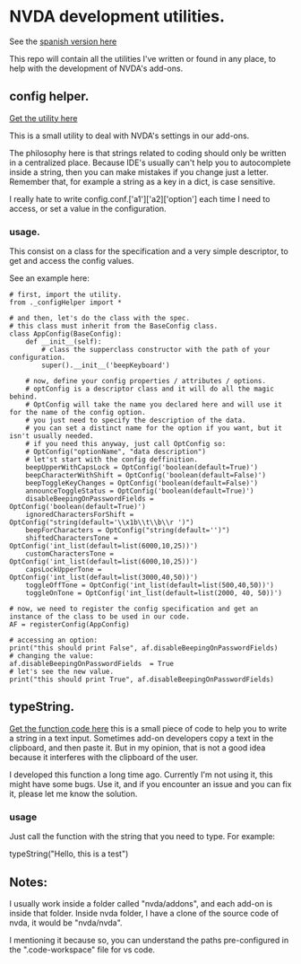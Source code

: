 # NVDA development utilities.

See the
[spanish version here](/spanishReadme.md)

This repo will contain all the utilities I've written or found in any place, to help with the development of NVDA's add-ons.

## config helper.
[Get the utility here](https://raw.githubusercontent.com/davidacm/NVDADevelopmentUtilities/master/src/_configHelper.py)

This is a small utility to deal with NVDA's settings in our add-ons.

The philosophy here is that strings related to coding should only be written in a centralized place.
Because IDE's usually can't help you to autocomplete inside a string, then you can make mistakes if you change just a letter. Remember that, for example a string as a key in a dict, is case sensitive.


I really hate to write config.conf.['a1']['a2]['option'] each time I
need to access, or set a value in the configuration.

### usage.

This consist on a class for the specification and a very simple descriptor, to get and
access the config values.

See an example here:

```
# first, import the utility.
from ._configHelper import *

# and then, let's do the class with the spec.
# this class must inherit from the BaseConfig class.
class AppConfig(BaseConfig):
	def __init__(self):
		# class the supperclass constructor with the path of your configuration.
		super().__init__('beepKeyboard')

	# now, define your config properties / attributes / options.
	# optConfig is a descriptor class and it will do all the magic behind.
	# OptConfig will take the name you declared here and will use it for the name of the config option.
	# you just need to specify the description of the data.
	# you can set a distinct name for the option if you want, but it isn't usually needed.
	# if you need this anyway, just call OptConfig so:
	# OptConfig("optionName", "data description")
	# let'st start with the config deffinition.
	beepUpperWithCapsLock = OptConfig('boolean(default=True)')
	beepCharacterWithShift = OptConfig('boolean(default=False)')
	beepToggleKeyChanges = OptConfig('boolean(default=False)')
	announceToggleStatus = OptConfig('boolean(default=True)')
	disableBeepingOnPasswordFields = OptConfig('boolean(default=True)')
	ignoredCharactersForShift = OptConfig("string(default='\\x1b\\t\\b\\r ')")
	beepForCharacters = OptConfig("string(default='')")
	shiftedCharactersTone = OptConfig('int_list(default=list(6000,10,25))')
	customCharactersTone = OptConfig('int_list(default=list(6000,10,25))')
	capsLockUpperTone = OptConfig('int_list(default=list(3000,40,50))')
	toggleOffTone = OptConfig('int_list(default=list(500,40,50))')
	toggleOnTone = OptConfig('int_list(default=list(2000, 40, 50))')

# now, we need to register the config specification and get an instance of the class to be used in our code.
AF = registerConfig(AppConfig)

# accessing an option:
print("this should print False", af.disableBeepingOnPasswordFields)
# changing the value:
af.disableBeepingOnPasswordFields  = True
# let's see the new value.
print("this should print True", af.disableBeepingOnPasswordFields)
```

## typeString.
[Get the function code here](https://raw.githubusercontent.com/davidacm/NVDADevelopmentUtilities/master/src/typeString.py)
this is a small piece of code to help you to write a string in a text input. Sometimes add-on developers copy a text in the clipboard, and then paste it. But in my opinion, that is not a good idea because it interferes with the clipboard of the user.

I developed this function a long time ago. Currently I'm not using it, this might have some bugs. Use it, and if you encounter an issue and you can fix it, please let me know the solution.

### usage

Just call the function with the string that you need to type. For example:

typeString("Hello, this is a test")


## Notes:

I usually work inside a folder called "nvda/addons", and each add-on is inside that folder.
Inside nvda folder, I have a clone of the source code of nvda, it would be "nvda/nvda".

I mentioning it because so, you can understand the paths pre-configured in the ".code-workspace" file for vs code.
